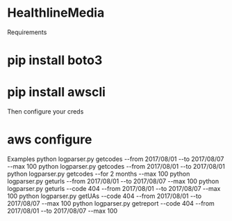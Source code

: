 # HealthlineMedia

Requirements
# pip install boto3
# pip install awscli
 
Then configure your creds
# aws configure

Examples
python logparser.py getcodes --from 2017/08/01 --to 2017/08/07 --max 100
python logparser.py getcodes --from 2017/08/01 --to 2017/08/01
python logparser.py getcodes --for 2 months --max 100
python logparser.py geturls --from 2017/08/01 --to 2017/08/07 --max 100
python logparser.py geturls --code 404 --from 2017/08/01 --to 2017/08/07 --max 100
python logparser.py getUAs --code 404 --from 2017/08/01 --to 2017/08/07 --max 100
python logparser.py getreport --code 404 --from 2017/08/01 --to 2017/08/07 --max 100
